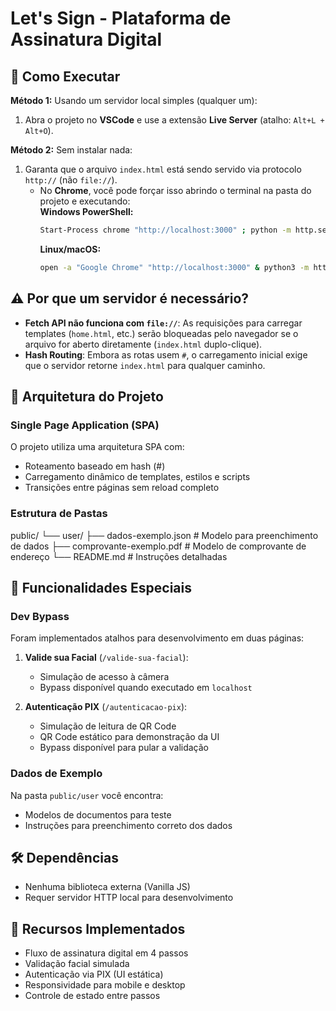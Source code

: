 # Let's Sign - Plataforma de Assinatura Digital

## 🚀 Como Executar

**Método 1:** Usando um servidor local simples (qualquer um):
1. Abra o projeto no **VSCode** e use a extensão **Live Server** (atalho: `Alt+L + Alt+O`).

**Método 2:** Sem instalar nada:
1. Garanta que o arquivo `index.html` está sendo servido via protocolo `http://` (não `file://`).  
   - No **Chrome**, você pode forçar isso abrindo o terminal na pasta do projeto e executando:  
     **Windows PowerShell:**
     ```bash
     Start-Process chrome "http://localhost:3000" ; python -m http.server 3000
     ```
     **Linux/macOS:**
     ```bash
     open -a "Google Chrome" "http://localhost:3000" & python3 -m http.server 3000
     ```

## ⚠️ Por que um servidor é necessário?
- **Fetch API não funciona com `file://`**: As requisições para carregar templates (`home.html`, etc.) serão bloqueadas pelo navegador se o arquivo for aberto diretamente (`index.html` duplo-clique).
- **Hash Routing**: Embora as rotas usem `#`, o carregamento inicial exige que o servidor retorne `index.html` para qualquer caminho.

## 📌 Arquitetura do Projeto

### Single Page Application (SPA)
O projeto utiliza uma arquitetura SPA com:
- Roteamento baseado em hash (#)
- Carregamento dinâmico de templates, estilos e scripts
- Transições entre páginas sem reload completo

### Estrutura de Pastas
public/
└── user/
├── dados-exemplo.json # Modelo para preenchimento de dados
├── comprovante-exemplo.pdf # Modelo de comprovante de endereço
└── README.md # Instruções detalhadas


## 🔧 Funcionalidades Especiais

### Dev Bypass
Foram implementados atalhos para desenvolvimento em duas páginas:

1. **Valide sua Facial** (`/valide-sua-facial`):
   - Simulação de acesso à câmera
   - Bypass disponível quando executado em `localhost`

2. **Autenticação PIX** (`/autenticacao-pix`):
   - Simulação de leitura de QR Code
   - QR Code estático para demonstração da UI
   - Bypass disponível para pular a validação

### Dados de Exemplo
Na pasta `public/user` você encontra:
- Modelos de documentos para teste
- Instruções para preenchimento correto dos dados

## 🛠️ Dependências
- Nenhuma biblioteca externa (Vanilla JS)
- Requer servidor HTTP local para desenvolvimento

## 🌟 Recursos Implementados
- Fluxo de assinatura digital em 4 passos
- Validação facial simulada
- Autenticação via PIX (UI estática)
- Responsividade para mobile e desktop
- Controle de estado entre passos